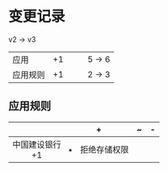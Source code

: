 # 变更记录

v2 -> v3

||||||
|-|:-:|:-:|:-:|:-:|
|应用|+1|||5 -> 6|
|应用规则|+1|||2 -> 3|

## 应用规则

||+|~|-|
|:-:|-|-|-|
|中国建设银行<br>+1|<li>拒绝存储权限|||
